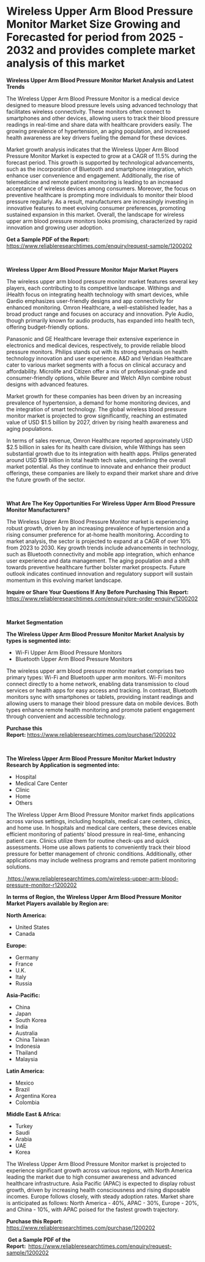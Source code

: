 <p><h1>Wireless Upper Arm Blood Pressure Monitor Market Size Growing and Forecasted for period from 2025 - 2032 and provides complete market analysis of this market</h1></p><p><strong>Wireless Upper Arm Blood Pressure Monitor Market Analysis and Latest Trends</strong></p>
<p><p>The Wireless Upper Arm Blood Pressure Monitor is a medical device designed to measure blood pressure levels using advanced technology that facilitates wireless connectivity. These monitors often connect to smartphones and other devices, allowing users to track their blood pressure readings in real-time and share data with healthcare providers easily. The growing prevalence of hypertension, an aging population, and increased health awareness are key drivers fueling the demand for these devices.</p><p>Market growth analysis indicates that the Wireless Upper Arm Blood Pressure Monitor Market is expected to grow at a CAGR of 11.5% during the forecast period. This growth is supported by technological advancements, such as the incorporation of Bluetooth and smartphone integration, which enhance user convenience and engagement. Additionally, the rise of telemedicine and remote patient monitoring is leading to an increased acceptance of wireless devices among consumers. Moreover, the focus on preventive healthcare is prompting more individuals to monitor their blood pressure regularly. As a result, manufacturers are increasingly investing in innovative features to meet evolving consumer preferences, promoting sustained expansion in this market. Overall, the landscape for wireless upper arm blood pressure monitors looks promising, characterized by rapid innovation and growing user adoption.</p></p>
<p><strong>Get a Sample PDF of the Report:&nbsp;</strong> <a href="https://www.reliableresearchtimes.com/enquiry/request-sample/1200202?utm_campaign=3088&utm_medium=2&utm_source=Github&utm_content=ia&utm_term=13042025&utm_id=wireless-upper-arm-blood-pressure-monitor">https://www.reliableresearchtimes.com/enquiry/request-sample/1200202</a></p>
<p>&nbsp;</p>
<p><strong>Wireless Upper Arm Blood Pressure Monitor Major Market Players</strong></p>
<p><p>The wireless upper arm blood pressure monitor market features several key players, each contributing to its competitive landscape. Withings and iHealth focus on integrating health technology with smart devices, while Qardio emphasizes user-friendly designs and app connectivity for enhanced monitoring. Omron Healthcare, a well-established leader, has a broad product range and focuses on accuracy and innovation. Pyle Audio, though primarily known for audio products, has expanded into health tech, offering budget-friendly options.</p><p>Panasonic and GE Healthcare leverage their extensive experience in electronics and medical devices, respectively, to provide reliable blood pressure monitors. Philips stands out with its strong emphasis on health technology innovation and user experience. A&D and Veridian Healthcare cater to various market segments with a focus on clinical accuracy and affordability. Microlife and Citizen offer a mix of professional-grade and consumer-friendly options, while Beurer and Welch Allyn combine robust designs with advanced features.</p><p>Market growth for these companies has been driven by an increasing prevalence of hypertension, a demand for home monitoring devices, and the integration of smart technology. The global wireless blood pressure monitor market is projected to grow significantly, reaching an estimated value of USD $1.5 billion by 2027, driven by rising health awareness and aging populations.</p><p>In terms of sales revenue, Omron Healthcare reported approximately USD $2.5 billion in sales for its health care division, while Withings has seen substantial growth due to its integration with health apps. Philips generated around USD $19 billion in total health tech sales, underlining the overall market potential. As they continue to innovate and enhance their product offerings, these companies are likely to expand their market share and drive the future growth of the sector.</p></p>
<p>&nbsp;</p>
<p><strong>What Are The Key Opportunities For Wireless Upper Arm Blood Pressure Monitor Manufacturers?</strong></p>
<p><p>The Wireless Upper Arm Blood Pressure Monitor market is experiencing robust growth, driven by an increasing prevalence of hypertension and a rising consumer preference for at-home health monitoring. According to market analysis, the sector is projected to expand at a CAGR of over 10% from 2023 to 2030. Key growth trends include advancements in technology, such as Bluetooth connectivity and mobile app integration, which enhance user experience and data management. The aging population and a shift towards preventive healthcare further bolster market prospects. Future outlook indicates continued innovation and regulatory support will sustain momentum in this evolving market landscape.</p></p>
<p><strong>Inquire or Share Your Questions If Any Before Purchasing This Report:</strong> <a href="https://www.reliableresearchtimes.com/enquiry/pre-order-enquiry/1200202?utm_campaign=3088&utm_medium=2&utm_source=Github&utm_content=ia&utm_term=13042025&utm_id=wireless-upper-arm-blood-pressure-monitor">https://www.reliableresearchtimes.com/enquiry/pre-order-enquiry/1200202</a></p>
<p>&nbsp;</p>
<p><strong>Market Segmentation</strong></p>
<p><strong>The Wireless Upper Arm Blood Pressure Monitor Market Analysis by types is segmented into:</strong></p>
<p><ul><li>Wi-Fi Upper Arm Blood Pressure Monitors</li><li>Bluetooth Upper Arm Blood Pressure Monitors</li></ul></p>
<p><p>The wireless upper arm blood pressure monitor market comprises two primary types: Wi-Fi and Bluetooth upper arm monitors. Wi-Fi monitors connect directly to a home network, enabling data transmission to cloud services or health apps for easy access and tracking. In contrast, Bluetooth monitors sync with smartphones or tablets, providing instant readings and allowing users to manage their blood pressure data on mobile devices. Both types enhance remote health monitoring and promote patient engagement through convenient and accessible technology.</p></p>
<p><strong>Purchase this Report:&nbsp;</strong><a href="https://www.reliableresearchtimes.com/purchase/1200202?utm_campaign=3088&utm_medium=2&utm_source=Github&utm_content=ia&utm_term=13042025&utm_id=wireless-upper-arm-blood-pressure-monitor">https://www.reliableresearchtimes.com/purchase/1200202</a></p>
<p>&nbsp;</p>
<p><strong>The Wireless Upper Arm Blood Pressure Monitor Market Industry Research by Application is segmented into:</strong></p>
<p><ul><li>Hospital</li><li>Medical Care Center</li><li>Clinic</li><li>Home</li><li>Others</li></ul></p>
<p><p>The Wireless Upper Arm Blood Pressure Monitor market finds applications across various settings, including hospitals, medical care centers, clinics, and home use. In hospitals and medical care centers, these devices enable efficient monitoring of patients' blood pressure in real-time, enhancing patient care. Clinics utilize them for routine check-ups and quick assessments. Home use allows patients to conveniently track their blood pressure for better management of chronic conditions. Additionally, other applications may include wellness programs and remote patient monitoring solutions.</p></p>
<p><a href="https://www.reliableresearchtimes.com/wireless-upper-arm-blood-pressure-monitor-r1200202?utm_campaign=3088&utm_medium=2&utm_source=Github&utm_content=ia&utm_term=13042025&utm_id=wireless-upper-arm-blood-pressure-monitor">&nbsp;https://www.reliableresearchtimes.com/wireless-upper-arm-blood-pressure-monitor-r1200202</a></p>
<p><strong>In terms of Region, the Wireless Upper Arm Blood Pressure Monitor Market Players available by Region are:</strong></p>
<p>
    <p> <strong> North America: </strong>
        <ul>
            <li>United States</li>
            <li>Canada</li>
        </ul>
        </p> 
    <p> <strong> Europe: </strong>
        <ul>
            <li>Germany</li>
            <li>France</li>
            <li>U.K.</li>
            <li>Italy</li>
            <li>Russia</li>
        </ul>
        </p> 
    <p> <strong> Asia-Pacific: </strong>
        <ul>
            <li>China</li>
            <li>Japan</li>
            <li>South Korea</li>
            <li>India</li>
            <li>Australia</li>
            <li>China Taiwan</li>
            <li>Indonesia</li>
            <li>Thailand</li>
            <li>Malaysia</li>
        </ul>
        </p> 
    <p> <strong> Latin America: </strong>
        <ul>
            <li>Mexico</li>
            <li>Brazil</li>
            <li>Argentina Korea</li>
            <li>Colombia</li>
        </ul>
        </p> 
    <p> <strong> Middle East & Africa: </strong>
        <ul>
            <li>Turkey</li>
            <li>Saudi</li>
            <li>Arabia</li>
            <li>UAE</li>
            <li>Korea</li>
        </ul>
    </p>
    </p>
<p><p>The Wireless Upper Arm Blood Pressure Monitor market is projected to experience significant growth across various regions, with North America leading the market due to high consumer awareness and advanced healthcare infrastructure. Asia Pacific (APAC) is expected to display robust growth, driven by increasing health consciousness and rising disposable incomes. Europe follows closely, with steady adoption rates. Market share is anticipated as follows: North America - 40%, APAC - 30%, Europe - 20%, and China - 10%, with APAC poised for the fastest growth trajectory.</p></p>
<p><strong>Purchase this Report: </strong><a href="https://www.reliableresearchtimes.com/purchase/1200202?utm_campaign=3088&utm_medium=2&utm_source=Github&utm_content=ia&utm_term=13042025&utm_id=wireless-upper-arm-blood-pressure-monitor">https://www.reliableresearchtimes.com/purchase/1200202</a></p>
<p>&nbsp;<strong>Get a Sample PDF of the Report:&nbsp;&nbsp;</strong><a href="https://www.reliableresearchtimes.com/enquiry/request-sample/1200202?utm_campaign=3088&utm_medium=2&utm_source=Github&utm_content=ia&utm_term=13042025&utm_id=wireless-upper-arm-blood-pressure-monitor">https://www.reliableresearchtimes.com/enquiry/request-sample/1200202</a></p>
<p><strong></strong></p>
<p><p></p><p></p><p></p></p>